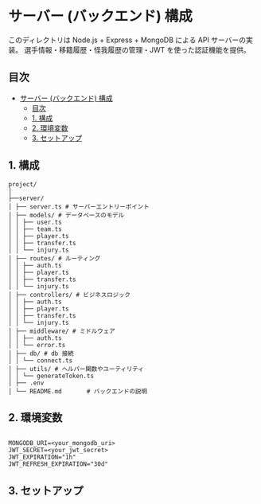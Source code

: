 # サーバー (バックエンド) 構成

このディレクトリは Node.js + Express + MongoDB による API サーバーの実装。
選手情報・移籍履歴・怪我履歴の管理・JWT を使った認証機能を提供。

## 目次

- [サーバー (バックエンド) 構成](#サーバー-バックエンド-構成)
  - [目次](#目次)
  - [1. 構成](#1-構成)
  - [2. 環境変数](#2-環境変数)
  - [3. セットアップ](#3-セットアップ)

## 1. 構成

```
project/
│
├──server/
│ ├── server.ts # サーバーエントリーポイント
│ ├── models/ # データベースのモデル
│ │ ├── user.ts
│ │ ├── team.ts
│ │ ├── player.ts
│ │ ├── transfer.ts
│ │ └── injury.ts
│ ├── routes/ # ルーティング
│ │ ├── auth.ts
│ │ ├── player.ts
│ │ ├── transfer.ts
│ │ └── injury.ts
│ ├── controllers/ # ビジネスロジック
│ │ ├── auth.ts
│ │ ├── player.ts
│ │ ├── transfer.ts
│ │ └── injury.ts
│ ├── middleware/ # ミドルウェア
│ │ ├── auth.ts
│ │ └── error.ts
│ ├── db/ # db 接続
│ │ └── connect.ts
│ ├── utils/ # ヘルパー関数やユーティリティ
│ │ └── generateToken.ts
│ ├── .env
│ └── README.md       # バックエンドの説明
```

## 2. 環境変数

```

MONGODB_URI=<your_mongodb_uri>
JWT_SECRET=<your_jwt_secret>
JWT_EXPIRATION="1h"
JWT_REFRESH_EXPIRATION="30d"

```

## 3. セットアップ

```bash

```

[def]: #目次
